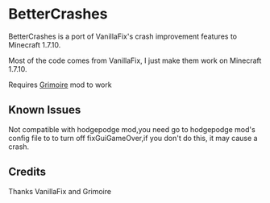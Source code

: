 # BetterCrashes

BetterCrashes is a port of VanillaFix's crash improvement features to Minecraft 1.7.10.

Most of the code comes from VanillaFix, I just make them work on Minecraft 1.7.10.

Requires [Grimoire](https://github.com/CrucibleMC/Grimoire) mod to work

## Known Issues

Not compatible with hodgepodge mod,you need go to hodgepodge mod's config file to to turn off fixGuiGameOver,if you don't do this, it may cause a crash.

## Credits
Thanks VanillaFix and Grimoire
